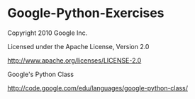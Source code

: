 # Google-Python-Exercises

Copyright 2010 Google Inc.

Licensed under the Apache License, Version 2.0

http://www.apache.org/licenses/LICENSE-2.0

Google's Python Class

http://code.google.com/edu/languages/google-python-class/
